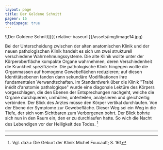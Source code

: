 ```yaml
---
layout: page
title: Der Goldene Schnitt
pagenr: 15
thesispage: true
---
```


![Der Goldene Schnitt]({{ relative-baseurl }}/assets/img/image14.jpg)

Bei der Unterscheidung zwischen der alten anatomischen Klinik und der neuen pathologischen Klinik handelt es sich um zwei strukturell verschiedene Wahrnehmungssysteme. Die alte Klinik wollte unter der Körperoberfläche kompakte Organe wahrnehmen, deren Verschiedenheit die Krankheit spezifizierte. Die pathologische Klinik hingegen wollte die Organmassen auf homogene Gewebeflächen reduzieren; auf diesen Identitätsebenen fanden dann sekundäre Modifikationen ihre fundamentalen Verwandtschaften. Im Standardwerk über die Klinik "Traité inédit d‘anatomie pathalogique" wurde eine diagonale Lektüre des Körpers vorgeschlagen, die den Ebenen der Entsprechungen nachgeht, welche die Organe durchqueren, umhüllen, unterteilen, analysieren und gleichzeitig verbinden. Der Blick des Arztes müsse den Körper vertikal durchlaufen. Von der Ebene der Symptome zur Gewebefläche. Dieser Weg sei ein Weg in die Tiefe, der sich vom Sichtbaren zum Verborgenen bohrt. Der Blick bohrte sich nun in den Raum ein, den er zu durchlaufen hatte. So wich die Nacht des Lebendigen vor der Helligkeit des Todes. [^10]

---

[^10]:
	Vgl. dazu: Die Geburt der Klinik Michel Foucault; S. 161
